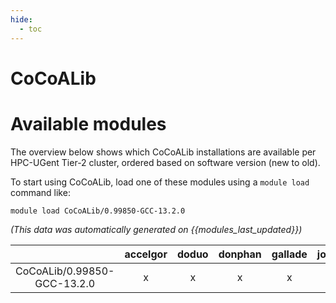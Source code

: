 ```yaml
---
hide:
  - toc
---
```


CoCoALib
========

# Available modules


The overview below shows which CoCoALib installations are available per HPC-UGent Tier-2 cluster, ordered based on software version (new to old).

To start using CoCoALib, load one of these modules using a `module load` command like:

```shell
module load CoCoALib/0.99850-GCC-13.2.0
```

*(This data was automatically generated on {{modules_last_updated}})*  

| |accelgor|doduo|donphan|gallade|joltik|shinx|skitty|
| :---: | :---: | :---: | :---: | :---: | :---: | :---: | :---: |
|CoCoALib/0.99850-GCC-13.2.0|x|x|x|x|x|x|x|
